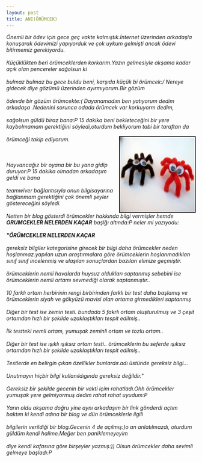```yaml
---
layout: post
title: ANI(ÖRÜMCEK)
---
```


<i>Önemli bir ödev için gece geç vakte kalmıştık.İnternet üzerinden arkadaşla konuşarak ödevimizi yapıyorduk ve çok uykum gelmişti ancak ödevi bitirmemiz gerekiyordu.</i>
<i><br></br>Küçüklükten beri örümceklerden korkarım.Yazın gelmesiyle akşama kadar açık olan pencereler sağolsun ki</i> 
<i><br></br>bulmaz bulmaz bu gece buldu beni, karşıda küçük bi örümcek:/ Nereye gidecek diye gözümü üzerinden ayırmıyorum.Bir gözüm</i>
<i><br></br>ödevde bir gözüm örümcekte:( Dayanamadım ben yatıyorum dedim arkadaşa .Nedenini sorunca odada örümcek var korkuyorm dedim,</i>
<i><br></br>sağolsun güldü biraz bana:P 15 dakika beni bekleteceğini bir yere kaybolmamam gerektiğini söyledi,oturdum bekliyorum tabi bir taraftan da</i>
<i><br></br>örümceği takip ediyorum.</i>
<img src="/images/orumcek.jpg" border="2" height="200" width="200" align="right"><br></br>
<i><br></br>Hayvancağız bir oyana bir bu yana gidip duruyor:P 15 dakika olmadan arkadaşım geldi ve bana </i>
<i><br></br>teamwiver bağlantısıyla onun bilgisayarına bağlanmam gerektiğini çok önemli şeyler göstereceğini söyledi.</i>
<i><br></br>Netten bir blog gösterdi örümcekler hakkında bilgi vermişler hemde <b>ORUMCEKLER NELERDEN KAÇAR</b> başlğı altında:P neler mi yazıyodu:</i>
<br></br><i><b>"ÖRÜMCEKLER NELERDEN KAÇAR</b></i><br></br>
<i>gereksiz bilgiler kategorisine girecek bir bilgi daha örümcekler neden hoşlanmaz.yapılan uzun araştırmalara göre örümceklerin hoşlanmadıkları sınıf sınıf incelenmiş ve ulaşılan sonuçlardan bazıları elimize geçmiştir.</i><br></br>
<i>örümceklerin nemli havalarda huysuz oldukları saptanmış sebebini ise örümceklerin nemli ortamı sevmediği olarak saptanmıştır..<br></br></i>
<i>10 farklı ortam herbirinin rengi birbirinden farklı bir test daha başlamış ve örümceklerin siyah ve gökyüzü mavisi olan ortama girmedikleri saptanmış</i> <br></br>
<i>Diğer bir test ise zemin testi. bundada 5 fakrlı ortam oluşturulmuş ve 3 çeşit ortamdan hızlı bir şekilde uzaklaştıkları tespit edilmiş..
</i> <br></br><i>İlk testteki nemli ortam, yumuşak zeminli ortam ve tozlu ortam..</i> <br></br>
<i>Diğer bir test ise ışıklı ışıksız ortam testi.. örümceklerin bu seferde ışıksız ortamdan hızlı bir şekilde uzaklaştıkları tespit edilmiş..
</i> <br></br><i>Testlerde en belirgin çıkan özellikler bunlardır.adı üstünde gereksiz bilgi…</i> <br></br>
<i>Unutmayın hiçbir bilgi kullanıldıgında gereksiz değildir."</i><br></br> 
<i>Gereksiz bir şekilde gecenin bir vakti içim rahatladı.Ohh örümcekler yumuşak yere gelmiyormuş dedim rahat rahat uyudum:P</i> <br></br>
<i>Yarın oldu akşama doğru yine aynı arkadaşım bir link gönderdi açtım baktım ki kendi adına bir blog ve dün örümceklerle ilgili</i> 
<br></br><i>bilgilerin verildiği bir blog.Gecenin 4 de açılmış:)o an anlatılmazdı, oturdum güldüm kendi halime.Meğer ben paniklemeyeyim </i>
<br></br><i>diye kendi kafasına göre birşeyler yazmış:)) Olsun örümcekler daha sevimli gelmeye başladı:P </i> 



